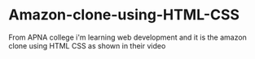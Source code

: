 # Amazon-clone-using-HTML-CSS
From APNA college i'm learning web development and it is the amazon clone using HTML CSS as shown in their video
